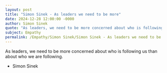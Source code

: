 ```yaml
---
layout: post
title: "Simon Sinek - As leaders we need to be more"
date: 2024-12-28 12:00:00 -0000
author: Simon Sinek
quote: "As leaders, we need to be more concerned about who is following us than about who we are following."
subject: Empathy
permalink: /Empathy/Simon Sinek/Simon Sinek - As leaders we need to be more
---
```


As leaders, we need to be more concerned about who is following us than about who we are following.

- Simon Sinek
